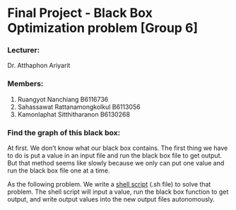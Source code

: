 # Final Project - Black Box Optimization problem [Group 6]

### Lecturer:
Dr. Atthaphon Ariyarit

### Members:  
1. Ruangyot Nanchiang B6116736
2. Sahassawat Rattanamongkolkul B6113056
3. Kamonlaphat Sitthitharanon B6130268

### Find the graph of this black box:
At first. We don’t know what our black box contains. The first thing we have to do is put a value in an input file and run the black box file to get output. But that method seems like slowly because we only can put one value and run the black box file one at a time.  


As the following problem. We write a [shell script](https://github.com/Rayato159/G6-Optimization-Exam/tree/main/script%20%26%26%20execute_file) (.sh file) to solve that problem. The shell script will input a value, run the black box function to get output, and write output values into the new output files autonomously.

